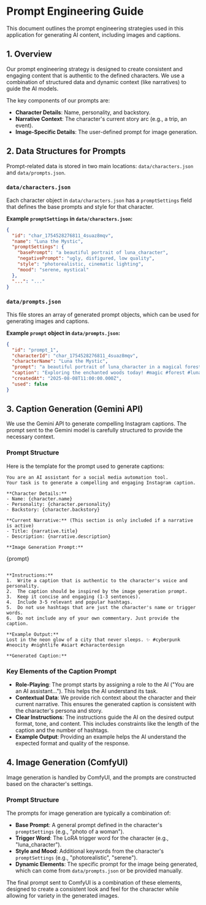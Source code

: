 # Prompt Engineering Guide

This document outlines the prompt engineering strategies used in this application for generating AI content, including images and captions.

## 1. Overview

Our prompt engineering strategy is designed to create consistent and engaging content that is authentic to the defined characters. We use a combination of structured data and dynamic context (like narratives) to guide the AI models.

The key components of our prompts are:
-   **Character Details**: Name, personality, and backstory.
-   **Narrative Context**: The character's current story arc (e.g., a trip, an event).
-   **Image-Specific Details**: The user-defined prompt for image generation.

## 2. Data Structures for Prompts

Prompt-related data is stored in two main locations: `data/characters.json` and `data/prompts.json`.

### `data/characters.json`

Each character object in `data/characters.json` has a `promptSettings` field that defines the base prompts and style for that character.

**Example `promptSettings` in `data/characters.json`:**

```json
{
  "id": "char_1754528276811_4suaz8mqv",
  "name": "Luna the Mystic",
  "promptSettings": {
    "basePrompt": "a beautiful portrait of luna_character",
    "negativePrompt": "ugly, disfigured, low quality",
    "style": "photorealistic, cinematic lighting",
    "mood": "serene, mystical"
  },
  "...": "..."
}
```

### `data/prompts.json`

This file stores an array of generated prompt objects, which can be used for generating images and captions.

**Example `prompt` object in `data/prompts.json`:**

```json
{
  "id": "prompt_1",
  "characterId": "char_1754528276811_4suaz8mqv",
  "characterName": "Luna the Mystic",
  "prompt": "a beautiful portrait of luna_character in a magical forest",
  "caption": "Exploring the enchanted woods today! #magic #forest #luna",
  "createdAt": "2025-08-08T11:00:00.000Z",
  "used": false
}
```

## 3. Caption Generation (Gemini API)

We use the Gemini API to generate compelling Instagram captions. The prompt sent to the Gemini model is carefully structured to provide the necessary context.

### Prompt Structure

Here is the template for the prompt used to generate captions:

```
You are an AI assistant for a social media automation tool.
Your task is to generate a compelling and engaging Instagram caption.

**Character Details:**
- Name: {character.name}
- Personality: {character.personality}
- Backstory: {character.backstory}

**Current Narrative:** (This section is only included if a narrative is active)
- Title: {narrative.title}
- Description: {narrative.description}

**Image Generation Prompt:**
```
{prompt}
```

**Instructions:**
1.  Write a caption that is authentic to the character's voice and personality.
2.  The caption should be inspired by the image generation prompt.
3.  Keep it concise and engaging (1-3 sentences).
4.  Include 3-5 relevant and popular hashtags.
5.  Do not use hashtags that are just the character's name or trigger words.
6.  Do not include any of your own commentary. Just provide the caption.

**Example Output:**
Lost in the neon glow of a city that never sleeps. ✨ #cyberpunk #neocity #nightlife #aiart #characterdesign

**Generated Caption:**
```

### Key Elements of the Caption Prompt

-   **Role-Playing**: The prompt starts by assigning a role to the AI ("You are an AI assistant..."). This helps the AI understand its task.
-   **Contextual Data**: We provide rich context about the character and their current narrative. This ensures the generated caption is consistent with the character's persona and story.
-   **Clear Instructions**: The instructions guide the AI on the desired output format, tone, and content. This includes constraints like the length of the caption and the number of hashtags.
-   **Example Output**: Providing an example helps the AI understand the expected format and quality of the response.

## 4. Image Generation (ComfyUI)

Image generation is handled by ComfyUI, and the prompts are constructed based on the character's settings.

### Prompt Structure

The prompts for image generation are typically a combination of:

-   **Base Prompt**: A general prompt defined in the character's `promptSettings` (e.g., "photo of a woman").
-   **Trigger Word**: The LoRA trigger word for the character (e.g., "luna_character").
-   **Style and Mood**: Additional keywords from the character's `promptSettings` (e.g., "photorealistic", "serene").
-   **Dynamic Elements**: The specific prompt for the image being generated, which can come from `data/prompts.json` or be provided manually.

The final prompt sent to ComfyUI is a combination of these elements, designed to create a consistent look and feel for the character while allowing for variety in the generated images.
